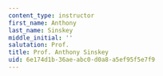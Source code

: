 ```yaml
---
content_type: instructor
first_name: Anthony
last_name: Sinskey
middle_initial: ''
salutation: Prof.
title: Prof. Anthony Sinskey
uid: 6e174d1b-36ae-abc0-d0a8-a5ef95f5e7f9
---
```

